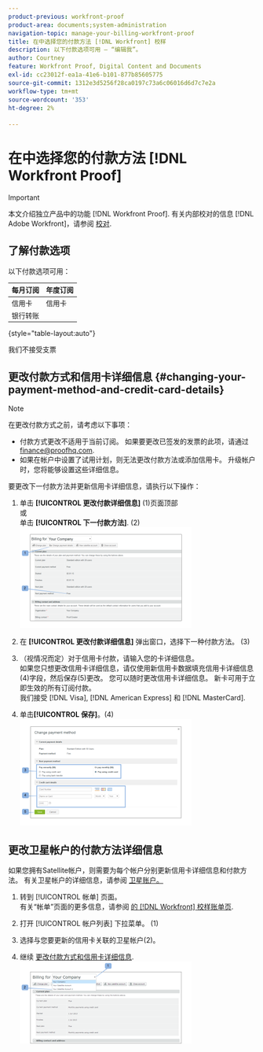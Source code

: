 ```yaml
---
product-previous: workfront-proof
product-area: documents;system-administration
navigation-topic: manage-your-billing-workfront-proof
title: 在中选择您的付款方法 [!DNL Workfront] 校样
description: 以下付款选项可用 — “编辑我”。
author: Courtney
feature: Workfront Proof, Digital Content and Documents
exl-id: cc23012f-ea1a-41e6-b101-877b85605775
source-git-commit: 1312e3d5256f28ca0197c73a6c06016d6d7c7e2a
workflow-type: tm+mt
source-wordcount: '353'
ht-degree: 2%

---
```


# 在中选择您的付款方法 [!DNL Workfront Proof]

>[!IMPORTANT]
>
>本文介绍独立产品中的功能 [!DNL Workfront Proof]. 有关内部校对的信息 [!DNL Adobe Workfront]，请参阅 [校对](../../../review-and-approve-work/proofing/proofing.md).

## 了解付款选项

以下付款选项可用：

| **每月订阅** | **年度订阅** |
|---|---|
| 信用卡 | 信用卡 |
| 银行转账 |

{style=&quot;table-layout:auto&quot;}

我们不接受支票

## 更改付款方式和信用卡详细信息 {#changing-your-payment-method-and-credit-card-details}

>[!NOTE]
>
>在更改付款方式之前，请考虑以下事项：
>
>* 付款方式更改不适用于当前订阅。 如果要更改已签发的发票的此项，请通过 [finance@proofhq.com](mailto:finance@proofhq.com).
>* 如果在帐户中设置了试用计划，则无法更改付款方法或添加信用卡。 升级帐户时，您将能够设置这些详细信息。
>




要更改下一付款方法并更新信用卡详细信息，请执行以下操作：

1. 单击 **[!UICONTROL 更改付款详细信息]** (1)页面顶部\
   或\
   单击 **[!UICONTROL 下一付款方法]**. (2)\
   ![Payment_and_CC_details1.png](assets/payment-and-cc-details1-350x205.png)

1. 在 **[!UICONTROL 更改付款详细信息]** 弹出窗口，选择下一种付款方法。 (3)
1. （视情况而定）对于信用卡付款，请输入您的卡详细信息。\
   如果您只想更改信用卡详细信息，请仅使用新信用卡数据填充信用卡详细信息(4)字段，然后保存(5)更改。 您可以随时更改信用卡详细信息。 新卡可用于立即生效的所有订阅付款。\
   我们接受 [!DNL Visa], [!DNL American Express] 和 [!DNL MasterCard].

1. 单击&#x200B;**[!UICONTROL 保存]**。(4)\
   ![Payment_and_CC_details.png](assets/payment-and-cc-details-350x217.png)

## 更改卫星帐户的付款方法详细信息

如果您拥有Satellite帐户，则需要为每个帐户分别更新信用卡详细信息和付款方法。 有关卫星帐户的详细信息，请参阅  [卫星账户。](https://support.workfront.com/hc/en-us/sections/115000921108-Satellite-accounts)

1. 转到 [!UICONTROL 帐单] 页面。\
   有关“帐单”页面的更多信息，请参阅 [的 [!DNL Workfront] 校样账单页](../../../workfront-proof/wp-billingsettings/manage-your-billing/wp-billing-page.md).

1. 打开 [!UICONTROL 帐户列表] 下拉菜单。 (1)
1. 选择与您要更新的信用卡关联的卫星帐户(2)。
1. 继续 [更改付款方式和信用卡详细信息](#changing-your-payment-method-and-credit-card-details).\
   ![Satellite_Account_Billing_Page.png](assets/satellite-account-billing-page-350x167.png)

